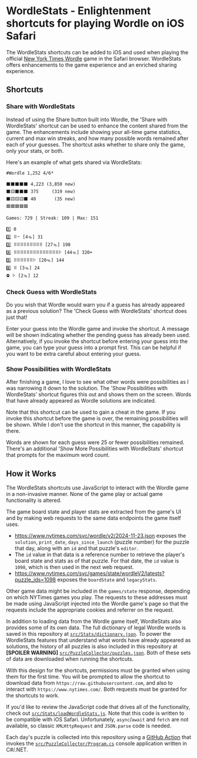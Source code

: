 # WordleStats - Enlightenment shortcuts for playing Wordle on iOS Safari

The WordleStats shortcuts can be added to iOS and used when playing the official [New York Times Wordle](https://www.nytimes.com/games/wordle/index.html) game in the Safari browser. WordleStats offers enhancements to the game experience and an enriched sharing experience.

## Shortcuts

### Share with WordleStats

Instead of using the Share button built into Wordle, the 'Share with WordleStats' shortcut can be used to enhance the content shared from the game. The enhancements include showing your all-time game statistics, current and max win streaks, and how many possible words remained after each of your guesses. The shortcut asks whether to share only the game, only your stats, or both.

Here's an example of what gets shared via WordleStats:

```
#Wordle 1,252 4/6*

⬛⬛⬛⬛⬛ 4,223 (3,850 new)
⬛🟨⬛⬛⬛ 375     (319 new)
⬛🟨🟨🟨⬛ 40       (35 new)
🟩🟩🟩🟩🟩

Games: 729 | Streak: 109 | Max: 151

1️⃣ 0
2️⃣ ⠿⠒ [4﹪] 31
3️⃣ ⠿⠿⠿⠿⠿⠿⠿⠿⠿ [27﹪] 198
4️⃣ ⠿⠿⠿⠿⠿⠿⠿⠿⠿⠿⠿⠿⠿⠿⠗ [44﹪] 320+
5️⃣ ⠿⠿⠿⠿⠿⠿⠗ [20﹪] 144
6️⃣ ⠿ [3﹪] 24
⛔ ⠗ [2﹪] 12
```

### Check Guess with WordleStats

Do you wish that Wordle would warn you if a guess has already appeared as a previous solution? The 'Check Guess with WordleStats' shortcut does just that!

Enter your guess into the Wordle game and invoke the shortcut. A message will be shown indicating whether the pending guess has already been used. Alternatively, if you invoke the shortcut before entering your guess into the game, you can type your guess into a prompt first. This can be helpful if you want to be extra careful about entering your guess.

### Show Possibilities with WordleStats

After finishing a game, I love to see what other words were possibilities as I was narrowing it down to the solution. The 'Show Possibilities with WordleStats' shortcut figures this out and shows them on the screen. Words that have already appeared as Wordle solutions are indicated.

Note that this shortcut can be used to gain a cheat in the game. If you invoke this shortcut before the game is over, the remaining possibilities will be shown. While I don't use the shortcut in this manner, the capability is there.

Words are shown for each guess were 25 or fewer possibilities remained. There's an additional 'Show More Possibilities with WordleStats' shortcut that prompts for the maximum word count.

## How it Works

The WordleStats shortcuts use JavaScript to interact with the Wordle game in a non-invasive manner. None of the game play or actual game functionality is altered.

The game board state and player stats are extracted from the game's UI and by making web requests to the same data endpoints the game itself uses.

* https://www.nytimes.com/svc/wordle/v2/2024-11-23.json exposes the `solution`, `print_date`, `days_since_launch` (puzzle number) for the puzzle that day, along with an `id` and that puzzle's `editor`.
* The `id` value in that data is a reference number to retrieve the player's board state and stats as of that puzzle. For that date, the `id` value is `1098`, which is then used in the next web request.
* https://www.nytimes.com/svc/games/state/wordleV2/latests?puzzle_ids=1098 exposes the `boardState` and `legacyStats`.

Other game data might be included in the `games/state` response, depending on which NYTimes games you play. The requests to these addresses must be made using JavaScript injected into the Wordle game's page so that the requests include the appropriate cookies and referrer on the request.

In addition to loading data from the Wordle game itself, WordleStats also provides some of its own data. The full dictionary of legal Wordle words is saved in this repository at [`src/Stats/dictionary.json`](/jeffhandley/wordlestats/blob/main/src/Stats/dictionary.json). To power the WordleStats features that understand what words have already appeared as solutions, the history of all puzzles is also included in this repository at **[SPOILER WARNING]** [`src/PuzzleCollector/puzzles.json`](/jeffhandley/wordlestats/blob/main/src/PuzzleCollector/puzzles.json). Both of these sets of data are downloaded when running the shortcuts.

With this design for the shortcuts, permissions must be granted when using them for the first time. You will be prompted to allow the shortcut to download data from `https://raw.githubusercontent.com`, and also to interact with `https://www.nytimes.com/`. Both requests must be granted for the shortcuts to work.

If you'd like to review the JavaScript code that drives all of the functionality, check out [`src/Stats/loadWordleStats.js`](/jeffhandley/wordlestats/blob/main/src/Stats/loadWordleStats.js). Note that this code is written to be compatible with iOS Safari. Unfortunately, `async`/`await` and `fetch` are not available, so classic `XMLHttpRequest` and `JSON.parse` code is needed.

Each day's puzzle is collected into this repository using a [GitHub Action](/jeffhandley/wordlestats/blob/main/.github/workflows/puzzle-collector.yml) that invokes the [`src/PuzzleCollector/Program.cs`](/jeffhandley/wordlestats/blob/main/src/PuzzleCollector/Program.cs) console application written in C#/.NET.
